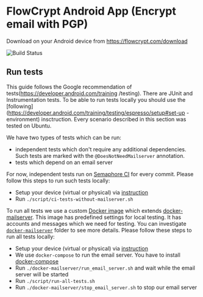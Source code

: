 # FlowCrypt Android App (Encrypt email with PGP)

Download on your Android device from https://flowcrypt.com/download

![Build Status](https://flowcrypt.semaphoreci.com/badges/flowcrypt-android.svg?key=3683eef1-6121-4c12-bcf7-031d0b4a36eb)


## Run tests
This guide follows the Google recommendation of tests(https://developer.android.com/training
/testing). There are JUnit and Instrumentation tests. To be able to run tests locally you should
 use the [following](https://developer.android.com/training/testing/espresso/setup#set-up
 -environment) insctruction. Every scenario described in this section was tested on Ubuntu.

We have two types of tests which can be run:
* independent tests which don't require any additional dependencies. Such tests are marked with the `@DoesNotNeedMailserver` annotation.
* tests which depend on an email server

For now, independent tests run on [Semaphore CI](https://semaphoreci.com/) for every commit. Please follow this steps to run such tests locally:

- Setup your device (virtual or physical) via [instruction](https://developer.android.com/training/testing/espresso/setup#set-up-environment)
- Run ```./script/ci-tests-without-mailserver.sh```

To run all tests we use a custom [Docker image](https://hub.docker.com/r/flowcrypt/flowcrypt-email-server) which extends [docker-mailserver](https://github.com/tomav/docker-mailserver). This image has predefined settings for local testing. It has accounts and messages which we need for testing. You can investigate [`docker-mailserver`](https://github.com/FlowCrypt/flowcrypt-android/tree/master/docker-mailserver) folder to see more details. Please follow these steps to run all tests locally:

- Setup your device (virtual or physical) via [instruction](https://developer.android.com/training/testing/espresso/setup#set-up-environment)
- We use `docker-compose` to run the email server. You have to install [docker-compose](https://docs.docker.com/compose/install/)
- Run ```./docker-mailserver/run_email_server.sh``` and wait while the email server will be started
- Run ```./script/run-all-tests.sh```
- Run ```./docker-mailserver/stop_email_server.sh``` to stop our email server
